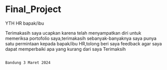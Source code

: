 # Final_Project
YTH HR bapak/ibu

  Terimakasih saya ucapkan karena telah menyampatkan diri untuk memeriksa portofolio saya,terimakasih sebanyak-banyaknya
saya punya satu permintaan kepada bapak/ibu HR,tolong beri saya feedback agar saya dapat memperbaiki apa yang kurang dari saya
Terimaksih





                                                                                  Bandung 3 Maret 2024
